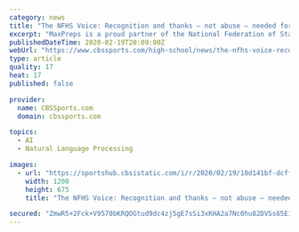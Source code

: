 ```yaml
---
category: news
title: "The NFHS Voice: Recognition and thanks – not abuse – needed for high school officials"
excerpt: "MaxPreps is a proud partner of the National Federation of State High School Associations (NFHS), the national leader and advocate for high school athletics as well as fine arts and performing arts programs."
publishedDateTime: 2020-02-19T20:09:00Z
webUrl: "https://www.cbssports.com/high-school/news/the-nfhs-voice-recognition-and-thanks-not-abuse-needed-for-high-school-officials/"
type: article
quality: 17
heat: 17
published: false

provider:
  name: CBSSports.com
  domain: cbssports.com

topics:
  - AI
  - Natural Language Processing

images:
  - url: "https://sportshub.cbsistatic.com/i/r/2020/02/19/10d141bf-dcff-4def-a197-e80e2084e2dc/thumbnail/1200x675/dc92106d3ffdeec3be40267829737503/781a4c1d-5453-ea11-80ce-a444a33a3a97-original.jpg"
    width: 1200
    height: 675
    title: "The NFHS Voice: Recognition and thanks – not abuse – needed for high school officials"

secured: "ZmwR5+2Fck+V9570bKRQOGtud9dc4zj5gE7sSi3xKHA2a7Nc0hu82DVSs65Eienuas30YjuiLjhCI/5DghGf6U2Wv6BZS3un7ExiKA0dm7rrDXfRIaAkcnUlwbSyBfxRK4OaV6H5+EKNSVHScap5BZMQhCB6zFUCGqd+E/eG8etK52n7t+XhglGBPuYLkqXMDy8FE0GhdJQ3ZgXICSTABncye2wowUp+kJIJQFERyS0qHnz3SMAqroAPDuCoj6+RMWD0273RVhfqfy6+YL/4KpwUu43nuHfBNsNypue1G2thSBPw9sAc1NqoNYPYwNH1YAs7Qas2YeL8owigEYOZ5AW3JdG9sYFrubxGrcsukJ/N0trQ0kaO6rz9Ic0WYiSvQTS1mAUHC/ZilEoxWY2Iy/mOnf3l5QaeblTWQeHLm9rmzXui6xJrqkPZp4prPFkjSWo2ktTieWdttLrSTOA6uS8tzE1BlQAqPbFCPMQl8Rw=;s5k0G4d0i/I4mHx1bRevTw=="
---
```


